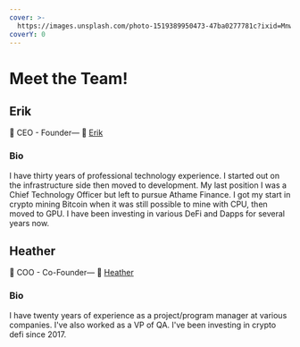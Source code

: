 ```yaml
---
cover: >-
  https://images.unsplash.com/photo-1519389950473-47ba0277781c?ixid=MnwxMjA3fDB8MHxwaG90by1wYWdlfHx8fGVufDB8fHx8&ixlib=rb-1.2.1&auto=format&fit=crop&w=2970&q=80
coverY: 0
---
```


# Meet the Team!

## Erik

👋 CEO - Founder— 💌 [Erik](https://t.me/athamefinance)

### Bio

I have thirty years of professional technology experience.  I started out on the infrastructure side then moved to development.  My last position I was a Chief Technology Officer but left to pursue Athame Finance.  I got my start in crypto mining Bitcoin when it was still possible to mine with CPU, then moved to GPU.  I have been investing in various DeFi and Dapps for several years now.

## Heather

👋 COO - Co-Founder— 💌 [Heather](https://t.me/athamefinance)

### Bio

I have twenty years of experience as a project/program manager at various companies.  I've also worked as a VP of QA.  I've been investing in crypto defi since 2017.
